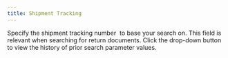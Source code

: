 ```yaml
---
title: Shipment Tracking
---
```



Specify the shipment tracking number  to  base your search on. This field is relevant when searching for return  documents. Click the drop-down button to view the history of prior search  parameter values.
